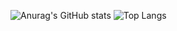 ![Anurag's GitHub stats](https://github-readme-stats.vercel.app/api?username=bumeruchi&show_icons=true&theme=radical)
![Top Langs](https://github-readme-stats.vercel.app/api/top-langs/?username=bumeruchi&layout=compact)
